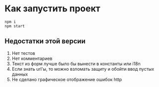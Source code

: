 # Как запустить проект

```
npm i
npm start
```

## Недостатки этой версии

1. Нет тестов
2. Нет комментариев
3. Текст из форм лучше было бы вынести в константы или i18n
4. Если знать url'ы, то можно взломать защиту и обойти ввод пустых данных
5. Не сделано графическое отображение ошибок http
